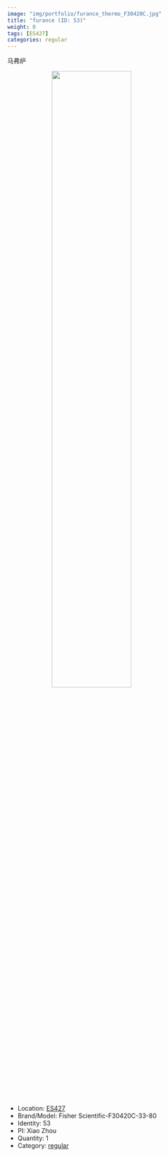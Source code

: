 ```yaml
---
image: "img/portfolio/furance_thermo_F30420C.jpg"
title: "furance (ID: 53)"
weight: 0
tags: [ES427]
categories: regular
---
```


马弗炉

<!--more-->

<img src="../../img/portfolio/furance_thermo_F30420C.jpg" width="60%" style="display: block; margin: auto;">

- Location: [ES427](../../tags/es427)
- Brand/Model: Fisher Scientific-F30420C-33-80
- Identity: 53
- PI: Xiao Zhou
- Quantity: 1
- Category: [regular](../../categories/regular)






